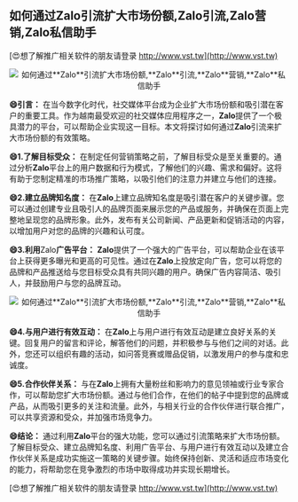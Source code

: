 ## **如何通过**Zalo**引流扩大市场份额,**Zalo**引流,**Zalo**营销,**Zalo**私信助手**

[😍想了解推广相关软件的朋友请登录 http://www.vst.tw](http://www.vst.tw)

 <center><img src="https://vst.tw/MP4/tuiguang/png/5.png" alt="如何通过**Zalo**引流扩大市场份额,**Zalo**引流,**Zalo**营销,**Zalo**私信助手"></center>

**😄引言：**
在当今数字化时代，社交媒体平台成为企业扩大市场份额和吸引潜在客户的重要工具。作为越南最受欢迎的社交媒体应用程序之一，**Zalo**提供了一个极具潜力的平台，可以帮助企业实现这一目标。本文将探讨如何通过**Zalo**引流来扩大市场份额的有效策略。

**😄1.了解目标受众：**
在制定任何营销策略之前，了解目标受众是至关重要的。通过分析**Zalo**平台上的用户数据和行为模式，了解他们的兴趣、需求和偏好。这将有助于您制定精准的市场推广策略，以吸引他们的注意力并建立与他们的连接。

**😄2.建立品牌知名度：**
在**Zalo**上建立品牌知名度是吸引潜在客户的关键步骤。您可以通过创建专业且吸引人的品牌页面来展示您的产品或服务，并确保在页面上完整地呈现您的品牌形象。此外，发布有关公司新闻、产品更新和促销活动的内容，以增加用户对您的品牌的兴趣和认可度。

**😄3.利用**Zalo**广告平台：**
**Zalo**提供了一个强大的广告平台，可以帮助企业在该平台上获得更多曝光和更高的可见性。通过在**Zalo**上投放定向广告，您可以将您的品牌和产品推送给与您目标受众具有共同兴趣的用户。确保广告内容简洁、吸引人，并鼓励用户与您的品牌互动。

 <center><img src="https://vst.tw/MP4/tuiguang/png/2.png" alt="如何通过**Zalo**引流扩大市场份额,**Zalo**引流,**Zalo**营销,**Zalo**私信助手"></center>

**😄4.与用户进行有效互动：**
在**Zalo**上与用户进行有效互动是建立良好关系的关键。回复用户的留言和评论，解答他们的问题，并积极参与与他们之间的对话。此外，您还可以组织有趣的活动，如问答竞赛或赠品促销，以激发用户的参与度和忠诚度。

**😄5.合作伙伴关系：**
与在**Zalo**上拥有大量粉丝和影响力的意见领袖或行业专家合作，可以帮助您扩大市场份额。通过与他们合作，在他们的帖子中提到您的品牌或产品，从而吸引更多的关注和流量。此外，与相关行业的合作伙伴进行联合推广，可以共享资源和受众，并加强市场竞争力。

**😄结论：**
通过利用**Zalo**平台的强大功能，您可以通过引流策略来扩大市场份额。了解目标受众、建立品牌知名度、利用广告平台、与用户进行有效互动以及建立合作伙伴关系是成功实施这一策略的关键步骤。始终保持创新、灵活和适应市场变化的能力，将帮助您在竞争激烈的市场中取得成功并实现长期增长。

[😍想了解推广相关软件的朋友请登录 http://www.vst.tw](http://www.vst.tw)



